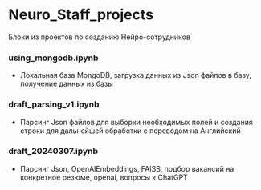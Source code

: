 # Neuro_Staff_projects
Блоки из проектов по созданию Нейро-сотрудников


### using_mongodb.ipynb  
- Локальная база MongoDB, загрузка данных из Json файлов в базу, получение данных из базы

### draft_parsing_v1.ipynb
- Парсинг Json файлов для выборки необходимых полей и создания строки для дальнейшей обработки с переводом на Английский

### draft_20240307.ipynb
- Парсинг Json, OpenAIEmbeddings, FAISS, подбор вакансий на конкретное резюме, openai, вопросы к ChatGPT
